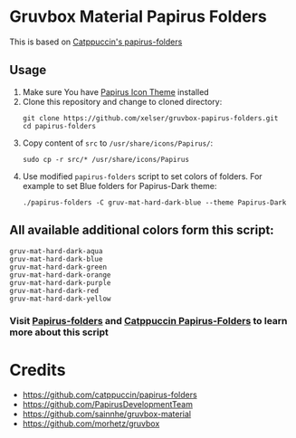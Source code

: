 # Gruvbox Material Papirus Folders
This is based on [Catppuccin's papirus-folders](https://github.com/catppuccin/papirus-folders)
## Usage

1. Make sure You have [Papirus Icon Theme](https://github.com/PapirusDevelopmentTeam/papirus-icon-theme) installed
2. Clone this repository and change to cloned directory:
    ```
    git clone https://github.com/xelser/gruvbox-papirus-folders.git
    cd papirus-folders
    ```
3. Copy content of `src` to `/usr/share/icons/Papirus/`:
    ```
    sudo cp -r src/* /usr/share/icons/Papirus  
    ```
4. Use modified `papirus-folders` script to set colors of folders. For example to set Blue folders for Papirus-Dark theme:
    ```
    ./papirus-folders -C gruv-mat-hard-dark-blue --theme Papirus-Dark
    ```
## All available additional colors form this script:
```
gruv-mat-hard-dark-aqua
gruv-mat-hard-dark-blue
gruv-mat-hard-dark-green
gruv-mat-hard-dark-orange
gruv-mat-hard-dark-purple
gruv-mat-hard-dark-red
gruv-mat-hard-dark-yellow
```
### Visit [Papirus-folders](https://github.com/PapirusDevelopmentTeam/papirus-folders) and [Catppuccin Papirus-Folders](https://github.com/catppuccin/papirus-folders) to learn more about this script

# Credits
- https://github.com/catppuccin/papirus-folders
- https://github.com/PapirusDevelopmentTeam
- https://github.com/sainnhe/gruvbox-material
- https://github.com/morhetz/gruvbox


